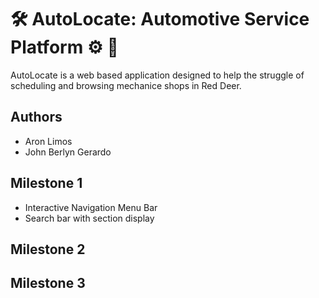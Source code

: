 # 🛠️ AutoLocate: Automotive Service Platform ⚙️ 🚗
AutoLocate is a web based application designed to help the struggle of scheduling and browsing mechanice shops in Red Deer. 

## Authors
- Aron Limos 
- John Berlyn Gerardo

## Milestone 1
  - Interactive Navigation Menu Bar
  - Search bar with section display

## Milestone 2
## Milestone 3


